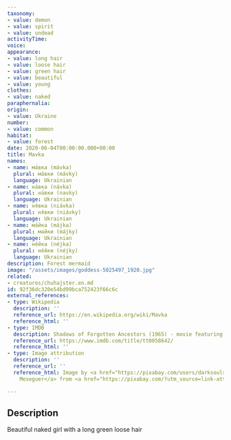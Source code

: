 ```yaml
---
taxonomy:
- value: demon
- value: spirit
- value: undead
activityTime: 
voice: 
appearance:
- value: long hair
- value: loose hair
- value: green hair
- value: beautiful
- value: young
clothes:
- value: naked
paraphernalia: 
origin:
- value: Ukraine
number:
- value: common
habitat:
- value: forest
date: 2020-06-04T00:00:00.000+00:00
title: Mavka
names:
- name: ма́вка (mávka)
  plural: ма́вки (mávky)
  language: Ukrainian
- name: на́вка (návka)
  plural: на́вки (navky)
  language: Ukrainian
- name: ня́вка (niávka)
  plural: ня́вки (niávky)
  language: Ukrainian
- name: ма́йка (májka)
  plural: майки (májky)
  language: Ukrainian
- name: не́йка (néjka)
  plural: не́йки (néjky)
  language: Ukrainian
description: Forest mermaid
image: "/assets/images/goddess-5025497_1920.jpg"
related:
- creatures/chuhajster.en.md
id: 92f36dc320e54bd99bca752423f66c6c
external_references:
- type: Wikipedia
  description: ''
  reference_url: https://en.wikipedia.org/wiki/Mavka
  reference_html: ''
- type: IMDB
  description: Shadows of Forgotten Ancestors (1965) - movie featuring mavka
  reference_url: https://www.imdb.com/title/tt0058642/
  reference_html: ''
- type: Image attribution
  description: ''
  reference_url: ''
  reference_html: Image by <a href="https://pixabay.com/users/darksouls1-2189876/?utm_source=link-attribution&utm_medium=referral&utm_campaign=image&utm_content=5025497">Enrique
    Meseguer</a> from <a href="https://pixabay.com/?utm_source=link-attribution&utm_medium=referral&utm_campaign=image&utm_content=5025497">Pixabay</a>

---
```

## Description

Beautiful naked girl with a long green loose hair

